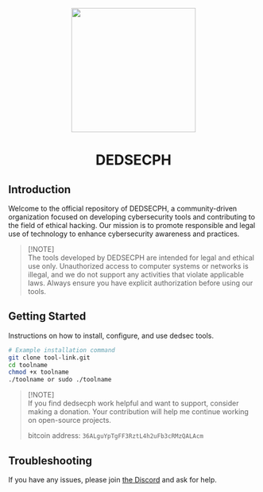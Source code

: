 
<p align="center">
<img src="https://github.com/user-attachments/assets/6e8286e4-a967-4966-adab-e4ed98194a1e", width="250", height="250">
</p>

<h1 align="center"> DEDSECPH </h1>

## Introduction

Welcome to the official repository of DEDSECPH, a community-driven organization focused on developing cybersecurity tools and contributing to the field of ethical hacking. Our mission is to promote responsible and legal use of technology to enhance cybersecurity awareness and practices.

> [!NOTE]\
The tools developed by DEDSECPH are intended for legal and ethical use only. Unauthorized access to computer systems or networks is illegal, and we do not support any activities that violate applicable laws. Always ensure you have explicit authorization before using our tools.

## Getting Started

Instructions on how to install, configure, and use dedsec tools.

```bash
# Example installation command
git clone tool-link.git
cd toolname
chmod +x toolname
./toolname or sudo ./toolname
```

> [!NOTE]\
> If you find dedsecph work helpful and want to support, consider making a donation. Your contribution will help me continue working on open-source projects.
> 
> bitcoin address: ` 36ALguYpTgFF3RztL4h2uFb3cRMzQALAcm `
## Troubleshooting
If you have any issues, please join [the Discord](https://discord.com/invite/Swf8DvqRdp) and ask for help.
